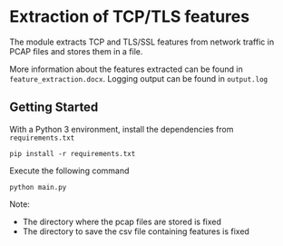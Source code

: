 # Extraction of TCP/TLS features

The module extracts TCP and TLS/SSL features from network traffic in PCAP files and stores them in a file.

More information about the features extracted can be found in `feature_extraction.docx`. Logging output can be found in `output.log`

## Getting Started

With a Python 3 environment, install the dependencies from `requirements.txt`

```
pip install -r requirements.txt
```

Execute the following command 

```
python main.py
```

Note:
* The directory where the pcap files are stored is fixed
* The directory to save the csv file containing features is fixed
